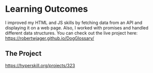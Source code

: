 # Learning Outcomes

I improved my HTML and JS skills by fetching data from an API and displaying it on a web page. Also, I worked with promises and handled different data structures.
You can check out the live project here: https://robertwjager.github.io/DogGlossary/


## The Project

https://hyperskill.org/projects/323
